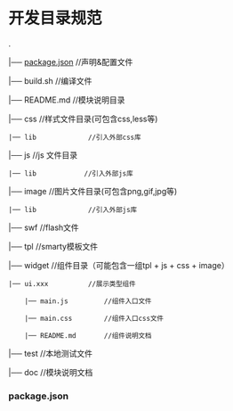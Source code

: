 开发目录规范
==========

.

|── [package.json](#packagejson)    //声明&配置文件

|── build.sh        //编译文件

|── README.md       //模块说明目录

|── css             //样式文件目录(可包含css,less等)

    |── lib             //引入外部css库
    
|── js              //js 文件目录

    |── lib            //引入外部js库
    
|── image           //图片文件目录(可包含png,gif,jpg等)

    |── lib             //引入外部js库
    
|── swf             //flash文件

|── tpl             //smarty模板文件

|── widget          //组件目录（可能包含一组tpl + js + css + image）

    |── ui.xxx          //展示类型组件
    
        |── main.js         //组件入口文件
        
        |── main.css        //组件入口css文件
        
        |── README.md       //组件说明文档
        
|── test  //本地测试文件

|── doc  //模块说明文档


### package.json
